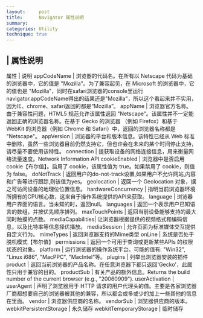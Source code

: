 ```yaml
---
layout:     post
title:      Navigator 属性说明
summary:
categories: Utility
technique: true
---
```


## | 属性说明


属性 | 说明
appCodeName |	浏览器的代码名。在所有以 Netscape 代码为基础的浏览器中，它的值是 "Mozilla"。为了兼容起见，在 Microsoft 的浏览器中，它的值也是 "Mozilla"，同时在safari浏览器的console里运行navigator.appCodeName得出的结果还是"Mozilla"，所以这个看起来并不实用，因为IE、chrome、safari返回的都是“Mozilla”。
appName	| 浏览器官方名称。由于兼容性问题，HTML5 规范允许该属性返回 "Netscape"。该属性并不一定能返回正确的浏览器名称。在基于 Gecko 的浏览器 （例如 Firefox）和基于 WebKit 的浏览器（例如 Chrome 和 Safari）中，返回的浏览器名称都是 "Netscape"。
appVersion |	浏览器的平台和版本信息。该特性已经从 Web 标准中删除，虽然一些浏览器目前仍然支持它，但也许会在未来的某个时间停止支持，请尽量不要使用该特性。
connection	| 提获取设备的网络连接信息，用来衡量网络流量速度。Network Information API
cookieEnabled	| 浏览器中是否启用 cookie【布尔值】。启用了 cookie，该属性值为 true。如果禁用了 cookie，则值为 false。
doNotTrack	| 返回用户的do-not-track设置,如果用户不允许网站,内容和广告等进行跟踪,则该值为yes。
geolocation	| 返回一个 Geolocation 对象，据之可访问设备的地理位位置信息。
hardwareConcurrency	| 指明当前浏览器环境所拥有的CPU核心数，这来自于操作系统提供的API来获取。
language	| 浏览器用户界面的语言。当未知的时，返回null。
languages	| 返回一个表示用户已知语言的数组，并按优先顺序排列。
maxTouchPoints	| 返回当前设备能够支持的最大同时触摸的点数。
mediaCapabilities| 让浏览器根据提供的视频格式和编码信息，以及比特率等信息择优播放。
mediaSession	| 允许页面为标准媒体交互提供自定义行为。
mimeTypes	| 返回浏览器支持的Mime类型
onLine | 	系统是否处于脱机模式【布尔值】
permissions	| 返回一个可用于查询或更新某些APIs 的权限状态的对象。
platform | 	运行浏览器的操作系统平台。可能的值有: "Win32", "Linux i686", "MacPPC", "MacIntel"等。
plugins	| 列举出浏览器安装的插件
product	| 返回当前浏览器的产品名称。在任意浏览器下都只返回'Gecko'，此属性只用于兼容的目的。
productSub	| 有关产品的额外信息。Returns the build number of the current browser (e.g., "20060909").
userActivation	 |
userAgent	| 声明了浏览器用于 HTTP 请求的用户代理头的值。主要是各家浏览器厂商都想要自己的浏览器被其他的兼容，所以都会或多或少的加上一些其他的信息在里面。
vendor	| 浏览器供应商的名称。
vendorSub	| 浏览器供应商的版本。
webkitPersistentStorage	| 永久储存
webkitTemporaryStorage	| 临时储存

